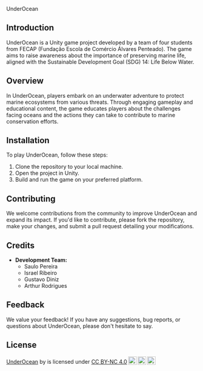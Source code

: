 UnderOcean

## Introduction
UnderOcean is a Unity game project developed by a team of four students from FECAP (Fundação Escola de Comércio Álvares Penteado). The game aims to raise awareness about the importance of preserving marine life, aligned with the Sustainable Development Goal (SDG) 14: Life Below Water.

## Overview
In UnderOcean, players embark on an underwater adventure to protect marine ecosystems from various threats. Through engaging gameplay and educational content, the game educates players about the challenges facing oceans and the actions they can take to contribute to marine conservation efforts.

## Installation
To play UnderOcean, follow these steps:
1. Clone the repository to your local machine.
2. Open the project in Unity.
3. Build and run the game on your preferred platform.

## Contributing
We welcome contributions from the community to improve UnderOcean and expand its impact. If you'd like to contribute, please fork the repository, make your changes, and submit a pull request detailing your modifications.

## Credits
- **Development Team:**
  - Saulo Pereira 
  - Israel Ribeiro
  - Gustavo Diniz
  - Arthur Rodrigues

## Feedback
We value your feedback! If you have any suggestions, bug reports, or questions about UnderOcean, please don't hesitate to say.

## License

<p xmlns:cc="http://creativecommons.org/ns#" xmlns:dct="http://purl.org/dc/terms/"><a property="dct:title" rel="cc:attributionURL" href="https://github.com/IsraelRibeiro05/Under-Ocean">UnderOcean</a> by <span property="cc:attributionName"></span> is licensed under <a href="http://creativecommons.org/licenses/by-nc/4.0/?ref=chooser-v1" target="_blank" rel="license noopener noreferrer" style="display:inline-block;">CC BY-NC 4.0<img style="height:22px!important;margin-left:3px;vertical-align:text-bottom;" src="https://mirrors.creativecommons.org/presskit/icons/cc.svg?ref=chooser-v1"><img style="height:22px!important;margin-left:3px;vertical-align:text-bottom;" src="https://mirrors.creativecommons.org/presskit/icons/by.svg?ref=chooser-v1"><img style="height:22px!important;margin-left:3px;vertical-align:text-bottom;" src="https://mirrors.creativecommons.org/presskit/icons/nc.svg?ref=chooser-v1"></a></p>

